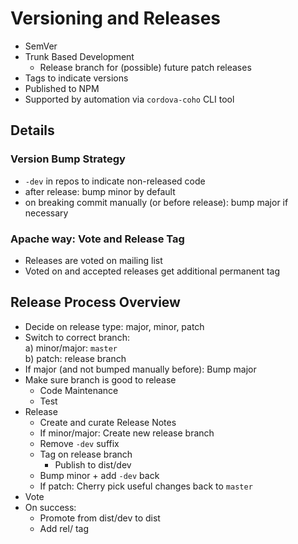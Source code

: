 # Versioning and Releases

- SemVer
- Trunk Based Development
  - Release branch for (possible) future patch releases
- Tags to indicate versions
- Published to NPM
- Supported by automation via `cordova-coho` CLI tool

## Details

### Version Bump Strategy

- `-dev` in repos to indicate non-released code
- after release: bump minor by default
- on breaking commit manually (or before release): bump major if necessary

### Apache way: Vote and Release Tag

- Releases are voted on mailing list
- Voted on and accepted releases get additional permanent tag

## Release Process Overview

- Decide on release type: major, minor, patch
- Switch to correct branch:   
  a) minor/major: `master`  
  b) patch: release branch
- If major (and not bumped manually before): Bump major
- Make sure branch is good to release
  - Code Maintenance
  - Test
- Release
  - Create and curate Release Notes
  - If minor/major: Create new release branch
  - Remove `-dev` suffix
  - Tag on release branch
    - Publish to dist/dev
  - Bump minor + add `-dev` back
  - If patch: Cherry pick useful changes back to `master`
- Vote
- On success:
  - Promote from dist/dev to dist
  - Add rel/ tag
